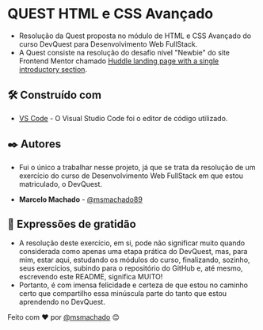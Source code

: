 # QUEST HTML e CSS Avançado

* Resolução da Quest proposta no módulo de HTML e CSS Avançado do curso DevQuest para Desenvolvimento Web FullStack.
* A Quest consiste na resolução do desafio nível "Newbie" do site Frontend Mentor chamado [Huddle landing page with a single introductory section](https://www.frontendmentor.io/challenges/huddle-landing-page-with-a-single-introductory-section-B_2Wvxgi0).

## 🛠️ Construído com

* [VS Code](https://code.visualstudio.com/) - O Visual Studio Code foi o editor de código utilizado.

## ✒️ Autores

* Fui o único a trabalhar nesse projeto, já que se trata da resolução de um exercício do curso de Desenvolvimento Web FullStack em que estou matriculado, o DevQuest.

* **Marcelo Machado** - [@msmachado89](https://github.com/msmachado89)

## 🎁 Expressões de gratidão

* A resolução deste exercício, em si, pode não significar muito quando considerada como apenas uma etapa prática do DevQuest, mas, para mim, estar aqui, estudando os módulos do curso, finalizando, sozinho, seus exercícios, subindo para o repositório do GitHub e, até mesmo, escrevendo este README, significa MUITO!
* Portanto, é com imensa felicidade e certeza de que estou no caminho certo que compartilho essa minúscula parte do tanto que estou aprendendo no DevQuest.

Feito com ❤️ por [@msmachado](https://github.com/msmachado89) 😊